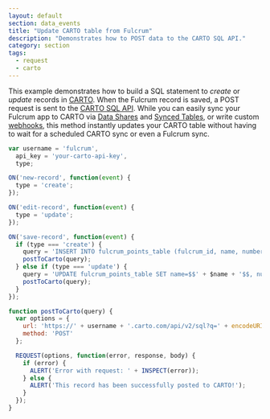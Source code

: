 ```yaml
---
layout: default
section: data_events
title: "Update CARTO table from Fulcrum"
description: "Demonstrates how to POST data to the CARTO SQL API."
category: section
tags:
  - request
  - carto
---
```


This example demonstrates how to build a SQL statement to *create* or *update* records in [CARTO](https://carto.com/). When the Fulcrum record is saved, a POST request is sent to the [CARTO SQL API](https://carto.com/docs/carto-engine/sql-api/). While you can easily sync your Fulcrum app to CARTO via [Data Shares](http://www.fulcrumapp.com/help/data-shares/) and [Synced Tables](https://carto.com/blog/synced-tables-create-real-time-maps-from-data-anywhere/), or write custom [webhooks](/general/webhooks/), this method instantly updates your CARTO table without having to wait for a scheduled CARTO sync or even a Fulcrum sync.

```js
var username = 'fulcrum',
  api_key = 'your-carto-api-key',
  type;

ON('new-record', function(event) {
  type = 'create';
});

ON('edit-record', function(event) {
  type = 'update';
});

ON('save-record', function(event) {
  if (type === 'create') {
    query = 'INSERT INTO fulcrum_points_table (fulcrum_id, name, number, color,  the_geom) VALUES ($$' + RECORDID() + '$$, $$' + $name + '$$, ' + $number + ', $$' + STATUS() + '$$, ST_SetSRID(ST_Point(' + LONGITUDE() + ', ' + LATITUDE() + '),4326))';
    postToCarto(query);
  } else if (type === 'update') {
    query = 'UPDATE fulcrum_points_table SET name=$$' + $name + '$$, number=' + $number + ', color=$$' + STATUS() + '$$, the_geom=ST_SetSRID(ST_Point(' + LONGITUDE() + ', ' + LATITUDE() + '),4326) WHERE fulcrum_id=$$' + RECORDID() + '$$';
    postToCarto(query);
  }
});

function postToCarto(query) {
  var options = {
    url: 'https://' + username + '.carto.com/api/v2/sql?q=' + encodeURIComponent(query) + '&api_key=' + api_key,
    method: 'POST'
  };

  REQUEST(options, function(error, response, body) {
    if (error) {
      ALERT('Error with request: ' + INSPECT(error));
    } else {
      ALERT('This record has been successfully posted to CARTO!');
    }
  });
}
```
